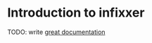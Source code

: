 # Introduction to infixxer

TODO: write [great documentation](http://jacobian.org/writing/what-to-write/)

